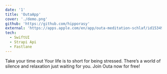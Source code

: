 ```yaml
---
date: '1'
title: 'OutaApp'
cover: './demo.png'
github: 'https://github.com/hipporasy'
external: 'https://apps.apple.com/en/app/outa-meditation-schlaf/id1534938637'
tech:
  - SwiftUI
  - Strapi Api
  - Fastlane
---
```


Take your time out
Your life is to short for being stressed.
There’s a world of silence and relaxation just waiting for you.
Join Outa now for free!
